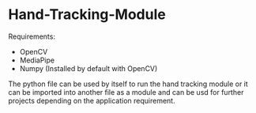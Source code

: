 # Hand-Tracking-Module

Requirements:
  - OpenCV
  - MediaPipe
  - Numpy (Installed by default with OpenCV)

The python file can be used by itself to run the hand tracking module or it can be imported into another file
as a module and can be usd for further projects depending on the application requirement.
